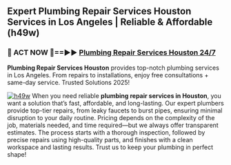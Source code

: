 ## Expert Plumbing Repair Services Houston Services in Los Angeles | Reliable & Affordable (h49w)  

<h3>🚿 ACT NOW 🌟==►► <a href="https://tinyurl.com/2ne6vx2x" rel="nofollow">Plumbing Repair Services Houston 24/7</a></h3>

**Plumbing Repair Services Houston** provides top-notch plumbing services in Los Angeles. From repairs to installations, enjoy free consultations + same-day service. Trusted Solutions 2025!

[![h49w](https://i.imgur.com/4PFF4AK.jpeg)](https://tinyurl.com/2ne6vx2x)
When you need reliable **plumbing repair services in Houston**, you want a solution that’s fast, affordable, and long-lasting. Our expert plumbers provide top-tier repairs, from leaky faucets to burst pipes, ensuring minimal disruption to your daily routine. Pricing depends on the complexity of the job, materials needed, and time required—but we always offer transparent estimates. The process starts with a thorough inspection, followed by precise repairs using high-quality parts, and finishes with a clean workspace and lasting results. Trust us to keep your plumbing in perfect shape!